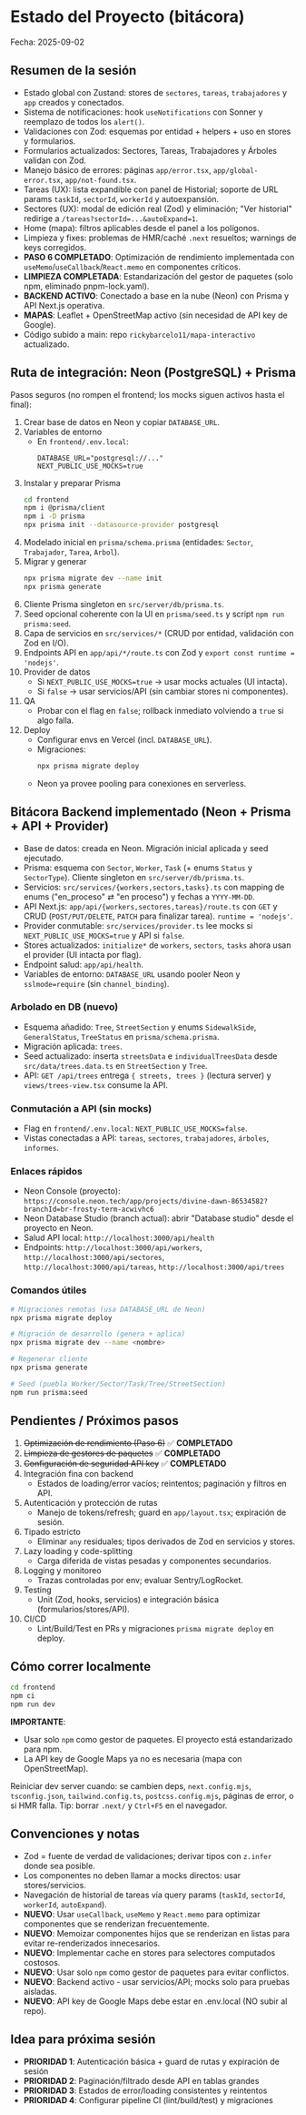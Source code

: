 # Estado del Proyecto (bitácora)

Fecha: 2025-09-02

## Resumen de la sesión

- Estado global con Zustand: stores de `sectores`, `tareas`, `trabajadores` y `app` creados y conectados.
- Sistema de notificaciones: hook `useNotifications` con Sonner y reemplazo de todos los `alert()`.
- Validaciones con Zod: esquemas por entidad + helpers + uso en stores y formularios.
- Formularios actualizados: Sectores, Tareas, Trabajadores y Árboles validan con Zod.
- Manejo básico de errores: páginas `app/error.tsx`, `app/global-error.tsx`, `app/not-found.tsx`.
- Tareas (UX): lista expandible con panel de Historial; soporte de URL params `taskId`, `sectorId`, `workerId` y autoexpansión.
- Sectores (UX): modal de edición real (Zod) y eliminación; "Ver historial" redirige a `/tareas?sectorId=...&autoExpand=1`.
- Home (mapa): filtros aplicables desde el panel a los polígonos.
- Limpieza y fixes: problemas de HMR/caché `.next` resueltos; warnings de keys corregidos.
- **PASO 6 COMPLETADO**: Optimización de rendimiento implementada con `useMemo`/`useCallback`/`React.memo` en componentes críticos.
- **LIMPIEZA COMPLETADA**: Estandarización del gestor de paquetes (solo npm, eliminado pnpm-lock.yaml).
- **BACKEND ACTIVO**: Conectado a base en la nube (Neon) con Prisma y API Next.js operativa.
- **MAPAS**: Leaflet + OpenStreetMap activo (sin necesidad de API key de Google).
- Código subido a main: repo `rickybarcelo11/mapa-interactivo` actualizado.

## Ruta de integración: Neon (PostgreSQL) + Prisma

Pasos seguros (no rompen el frontend; los mocks siguen activos hasta el final):

1. Crear base de datos en Neon y copiar `DATABASE_URL`.
2. Variables de entorno
   - En `frontend/.env.local`:
     ```
     DATABASE_URL="postgresql://..."
     NEXT_PUBLIC_USE_MOCKS=true
     ```
3. Instalar y preparar Prisma
   ```bash
   cd frontend
   npm i @prisma/client
   npm i -D prisma
   npx prisma init --datasource-provider postgresql
   ```
4. Modelado inicial en `prisma/schema.prisma` (entidades: `Sector`, `Trabajador`, `Tarea`, `Arbol`).
5. Migrar y generar
   ```bash
   npx prisma migrate dev --name init
   npx prisma generate
   ```
6. Cliente Prisma singleton en `src/server/db/prisma.ts`.
7. Seed opcional coherente con la UI en `prisma/seed.ts` y script `npm run prisma:seed`.
8. Capa de servicios en `src/services/*` (CRUD por entidad, validación con Zod en I/O).
9. Endpoints API en `app/api/*/route.ts` con Zod y `export const runtime = 'nodejs'`.
10. Provider de datos
    - Si `NEXT_PUBLIC_USE_MOCKS=true` → usar mocks actuales (UI intacta).
    - Si `false` → usar servicios/API (sin cambiar stores ni componentes).
11. QA
    - Probar con el flag en `false`; rollback inmediato volviendo a `true` si algo falla.
12. Deploy
    - Configurar envs en Vercel (incl. `DATABASE_URL`).
    - Migraciones:
      ```bash
      npx prisma migrate deploy
      ```
    - Neon ya provee pooling para conexiones en serverless.

## Bitácora Backend implementado (Neon + Prisma + API + Provider)

- Base de datos: creada en Neon. Migración inicial aplicada y seed ejecutado.
- Prisma: esquema con `Sector`, `Worker`, `Task` (+ enums `Status` y `SectorType`). Cliente singleton en `src/server/db/prisma.ts`.
- Servicios: `src/services/{workers,sectors,tasks}.ts` con mapping de enums ("en_proceso" ⇄ "en proceso") y fechas a `YYYY-MM-DD`.
- API Next.js: `app/api/{workers,sectores,tareas}/route.ts` con `GET` y CRUD (`POST/PUT/DELETE`, `PATCH` para finalizar tarea). `runtime = 'nodejs'`.
- Provider conmutable: `src/services/provider.ts` lee mocks si `NEXT_PUBLIC_USE_MOCKS=true` y API si `false`.
- Stores actualizados: `initialize*` de `workers`, `sectors`, `tasks` ahora usan el provider (UI intacta por flag).
- Endpoint salud: `app/api/health`.
- Variables de entorno: `DATABASE_URL` usando pooler Neon y `sslmode=require` (sin `channel_binding`).

### Arbolado en DB (nuevo)
- Esquema añadido: `Tree`, `StreetSection` y enums `SidewalkSide`, `GeneralStatus`, `TreeStatus` en `prisma/schema.prisma`.
- Migración aplicada: `trees`.
- Seed actualizado: inserta `streetsData` e `individualTreesData` desde `src/data/trees.data.ts` en `StreetSection` y `Tree`.
- API: `GET /api/trees` entrega `{ streets, trees }` (lectura server) y `views/trees-view.tsx` consume la API.

### Conmutación a API (sin mocks)
- Flag en `frontend/.env.local`: `NEXT_PUBLIC_USE_MOCKS=false`.
- Vistas conectadas a API: `tareas`, `sectores`, `trabajadores`, `árboles`, `informes`.

### Enlaces rápidos
- Neon Console (proyecto): `https://console.neon.tech/app/projects/divine-dawn-86534582?branchId=br-frosty-term-acwivhc6`
- Neon Database Studio (branch actual): abrir "Database studio" desde el proyecto en Neon.
- Salud API local: `http://localhost:3000/api/health`
- Endpoints: `http://localhost:3000/api/workers`, `http://localhost:3000/api/sectores`, `http://localhost:3000/api/tareas`, `http://localhost:3000/api/trees`

### Comandos útiles
```bash
# Migraciones remotas (usa DATABASE_URL de Neon)
npx prisma migrate deploy

# Migración de desarrollo (genera + aplica)
npx prisma migrate dev --name <nombre>

# Regenerar cliente
npx prisma generate

# Seed (puebla Worker/Sector/Task/Tree/StreetSection)
npm run prisma:seed
```


## Pendientes / Próximos pasos

1. ~~Optimización de rendimiento (Paso 6)~~ ✅ **COMPLETADO**
2. ~~Limpieza de gestores de paquetes~~ ✅ **COMPLETADO**
3. ~~Configuración de seguridad API key~~ ✅ **COMPLETADO**
4. Integración fina con backend
   - Estados de loading/error vacíos; reintentos; paginación y filtros en API.
5. Autenticación y protección de rutas
   - Manejo de tokens/refresh; guard en `app/layout.tsx`; expiración de sesión.
6. Tipado estricto
   - Eliminar `any` residuales; tipos derivados de Zod en servicios y stores.
7. Lazy loading y code-splitting
   - Carga diferida de vistas pesadas y componentes secundarios.
8. Logging y monitoreo
   - Trazas controladas por env; evaluar Sentry/LogRocket.
9. Testing
   - Unit (Zod, hooks, servicios) e integración básica (formularios/stores/API).
10. CI/CD
    - Lint/Build/Test en PRs y migraciones `prisma migrate deploy` en deploy.

## Cómo correr localmente

```bash
cd frontend
npm ci
npm run dev
```

**IMPORTANTE**: 
- Usar solo `npm` como gestor de paquetes. El proyecto está estandarizado para npm.
- La API key de Google Maps ya no es necesaria (mapa con OpenStreetMap).

Reiniciar dev server cuando: se cambien deps, `next.config.mjs`, `tsconfig.json`, `tailwind.config.ts`, `postcss.config.mjs`, páginas de error, o si HMR falla. Tip: borrar `.next/` y `Ctrl+F5` en el navegador.

## Convenciones y notas

- Zod = fuente de verdad de validaciones; derivar tipos con `z.infer` donde sea posible.
- Los componentes no deben llamar a mocks directos: usar stores/servicios.
- Navegación de historial de tareas vía query params (`taskId`, `sectorId`, `workerId`, `autoExpand`).
- **NUEVO**: Usar `useCallback`, `useMemo` y `React.memo` para optimizar componentes que se renderizan frecuentemente.
- **NUEVO**: Memoizar componentes hijos que se renderizan en listas para evitar re-renderizados innecesarios.
- **NUEVO**: Implementar cache en stores para selectores computados costosos.
- **NUEVO**: Usar solo `npm` como gestor de paquetes para evitar conflictos.
- **NUEVO**: Backend activo - usar servicios/API; mocks solo para pruebas aisladas.
- **NUEVO**: API key de Google Maps debe estar en .env.local (NO subir al repo).

## Idea para próxima sesión

- **PRIORIDAD 1**: Autenticación básica + guard de rutas y expiración de sesión
- **PRIORIDAD 2**: Paginación/filtrado desde API en tablas grandes
- **PRIORIDAD 3**: Estados de error/loading consistentes y reintentos
- **PRIORIDAD 4**: Configurar pipeline CI (lint/build/test) y migraciones

